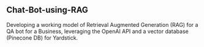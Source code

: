 ## Chat-Bot-using-RAG
Developing a working model of Retrieval Augmented Generation (RAG) for a QA bot for a Business, leveraging the OpenAI API and a vector database (Pinecone DB) for Yardstick.

